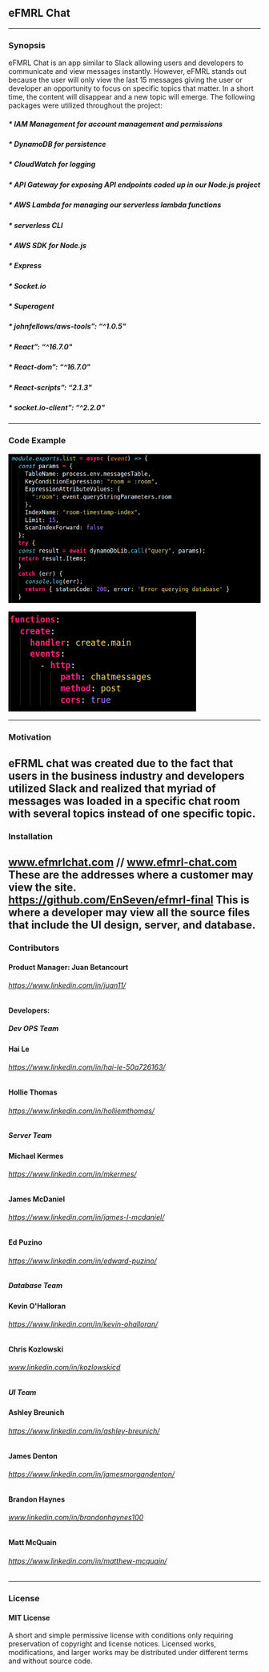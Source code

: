 ## eFMRL Chat
---
### Synopsis

eFMRL Chat is an app similar to Slack allowing users and developers to communicate and view messages instantly. However, eFMRL stands out because the user will only view the last 15 messages giving the user or developer an opportunity to focus on specific topics that matter. In a short time, the content will disappear and a new topic will emerge. The following packages were utilized throughout the project: 

##### * **IAM Management** for account management and permissions
##### * **DynamoDB** for persistence
##### * **CloudWatch** for logging
##### * **API Gateway** for exposing API endpoints coded up in our Node.js project
##### * **AWS Lambda** for managing our serverless lambda functions
##### * **serverless CLI**
##### * **AWS SDK for Node.js**
##### * **Express**
##### * **Socket.io**
##### * **Superagent**
##### * **johnfellows/aws-tools”: “^1.0.5"**
##### * **React”: “^16.7.0"**
##### * **React-dom”: “^16.7.0"**
##### * **React-scripts”: “2.1.3"**
##### * **socket.io-client”: “^2.2.0"**
---
### Code Example

![dynamodb](/src/assets/dynamodb.png)

![serverless](/src/assets/serverless.png)

---
### Motivation

eFRML chat was created due to the fact that users in the business industry and developers utilized Slack and realized that myriad of messages was loaded in a specific chat room with several topics instead of one specific topic. 
---
### Installation

www.efmrlchat.com // www.efmrl-chat.com
These are the addresses where a customer may view the site.  
https://github.com/EnSeven/efmrl-final
This is where a developer may view all the source files that include the UI design, server, and database.
---
### Contributors

#### Product Manager: Juan Betancourt 
###### https://www.linkedin.com/in/juan11/

#### Developers:
##### _**Dev OPS Team**_
#### Hai Le
###### https://www.linkedin.com/in/hai-le-50a726163/
#### Hollie Thomas
###### https://www.linkedin.com/in/holliemthomas/
##### _**Server Team**_
#### Michael Kermes
###### https://www.linkedin.com/in/mkermes/
#### James McDaniel
###### https://www.linkedin.com/in/james-l-mcdaniel/
#### Ed Puzino
###### https://www.linkedin.com/in/edward-puzino/
##### _**Database Team**_
#### Kevin O'Halloran
###### https://www.linkedin.com/in/kevin-ohalloran/
#### Chris Kozlowski 
###### www.linkedin.com/in/kozlowskicd
##### _**UI Team**_
#### Ashley Breunich
###### https://www.linkedin.com/in/ashley-breunich/ 
#### James Denton
###### https://www.linkedin.com/in/jamesmorgandenton/ 
#### Brandon Haynes
###### www.linkedin.com/in/brandonhaynes100 
#### Matt McQuain
###### https://www.linkedin.com/in/matthew-mcquain/
---
### License
#### MIT License
A short and simple permissive license with conditions only requiring preservation of copyright and license notices. Licensed works, modifications, and larger works may be distributed under different terms and without source code.